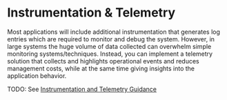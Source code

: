 # Instrumentation & Telemetry

Most applications will include additional instrumentation that generates log entries which are required to monitor and debug the system. However, in large systems the huge volume of data collected can overwhelm simple monitoring systems/techniques. Instead, you can implement a telemetry solution that collects and highlights operational events and reduces management costs, while at the same time giving insights into the application behavior.

TODO: See [Instrumentation and Telemetry Guidance](https://msdn.microsoft.com/en-us/library/dn589775.aspx)